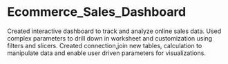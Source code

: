 # Ecommerce_Sales_Dashboard
Created interactive dashboard to track and analyze online sales data.
Used complex parameters to drill down in worksheet and customization using filters and slicers. 
Created connection,join new tables, calculation to manipulate data and enable user driven parameters for visualizations.
